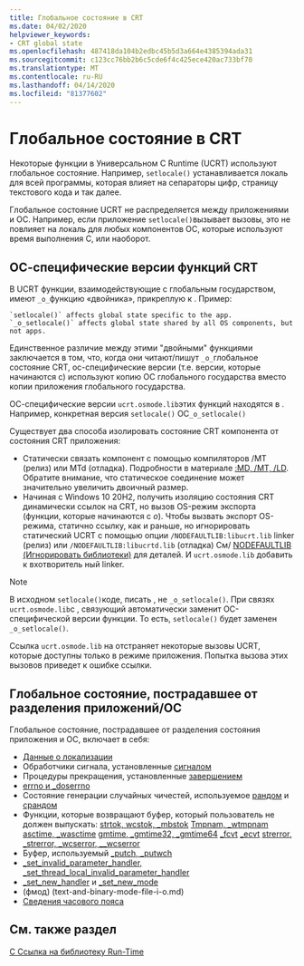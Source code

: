```yaml
---
title: Глобальное состояние в CRT
ms.date: 04/02/2020
helpviewer_keywords:
- CRT global state
ms.openlocfilehash: 487418da104b2edbc45b5d3a664e4385394ada31
ms.sourcegitcommit: c123cc76bb2b6c5cde6f4c425ece420ac733bf70
ms.translationtype: MT
ms.contentlocale: ru-RU
ms.lasthandoff: 04/14/2020
ms.locfileid: "81377602"
---
```

# <a name="global-state-in-the-crt"></a>Глобальное состояние в CRT

Некоторые функции в Универсальном C Runtime (UCRT) используют глобальное состояние. Например, `setlocale()` устанавливается локаль для всей программы, которая влияет на сепараторы цифр, страницу текстового кода и так далее.

Глобальное состояние UCRT не распределяется между приложениями и ОС. Например, если приложение `setlocale()`вызывает вызовы, это не повлияет на локаль для любых компонентов ОС, которые используют время выполнения C, или наоборот.

## <a name="os-specific-versions-of-crt-functions"></a>ОС-специфические версии функций CRT

В UCRT функции, взаимодействующие с глобальным государством, имеют `_o_`функцию «двойника», прикреплую к . Пример:

    `setlocale()` affects global state specific to the app.
    `_o_setlocale()` affects global state shared by all OS components, but not apps.

Единственное различие между этими "двойными" функциями заключается в том, что, когда они читают/пишут `_o_`глобальное состояние CRT, ос-специфические версии (т.е. версии, которые начинаются с) используют копию ОС глобального государства вместо копии приложения глобального государства.

ОС-специфические версии `ucrt.osmode.lib`этих функций находятся в . Например, конкретная версия `setlocale()` ОС`_o_setlocale()`

Существует два способа изолировать состояние CRT компонента от состояния CRT приложения:

- Статически связать компонент с помощью компиляторов /MT (релиз) или MTd (отладка). Подробности в материале [:MD, /MT, /LD](https://docs.microsoft.com/cpp/build/reference/md-mt-ld-use-run-time-library?view=vs-2019). Обратите внимание, что статическое соединение может значительно увеличить двоичный размер.
- Начиная с Windows 10 20H2, получить изоляцию состояния CRT динамически ссылок на CRT, но вызов OS-режим экспорта (функции, которые начинаются с _o_). Чтобы вызвать экспорт OS-режима, статично ссылку, как и раньше, но игнорировать статический UCRT с помощью опции `/NODEFAULTLIB:libucrt.lib` linker (релиз) или `/NODEFAULTLIB:libucrtd.lib` (отладка) См/ [NODEFAULTLIB (Игнорировать библиотеки)](https://docs.microsoft.com/cpp/build/reference/nodefaultlib-ignore-libraries?view=vs-2019) для деталей. И `ucrt.osmode.lib` добавить к вхотворитель ный linker.

> [!Note]
> В исходном `setlocale()`коде, писать , не `_o_setlocale()`. При связях `ucrt.osmode.lib`с , связующий автоматически заменит ОС-специфической версии функции. То есть, `setlocale()` будет заменен `_o_setlocale()`.

Ссылка `ucrt.osmode.lib` на отстраняет некоторые вызовы UCRT, которые доступны только в режиме приложения. Попытка вызова этих вызовов приведет к ошибке ссылки.

## <a name="global-state-affected-by-appos-separation"></a>Глобальное состояние, пострадавшее от разделения приложений/ОС

Глобальное состояние, пострадавшее от разделения состояния приложения и ОС, включает в себя:

- [Данные о локализации](locale.md)
- Обработчики сигнала, установленные [сигналом](reference/signal.md)
- Процедуры прекращения, установленные [завершением](reference/set-terminate-crt.md)
- [errno и _doserrno](errno-doserrno-sys-errlist-and-sys-nerr.md)
- Состояние генерации случайных чичестей, используемое [рандом](reference/rand.md) и [срандом](reference/srand.md)
- Функции, которые возвращают буфер, который пользователь не должен выпускать: [strtok, wcstok, _mbstok](reference/strtok-strtok-l-wcstok-wcstok-l-mbstok-mbstok-l.md) [Tmpnam, _wtmpnam](reference/tempnam-wtempnam-tmpnam-wtmpnam.md) [asctime, _wasctime](reference/asctime-wasctime.md) [gmtime, _gmtime32, _gmtime64](reference/gmtime-gmtime32-gmtime64.md) [_fcvt](reference/fcvt.md) [_ecvt](reference/ecvt.md) [strerror, _strerror, _wcserror, __wcserror](reference/strerror-strerror-wcserror-wcserror.md)
- Буфер, используемый [_putch, _putwch](reference/putch-putwch.md)
- [_set_invalid_parameter_handler, _set_thread_local_invalid_parameter_handler](reference/set-invalid-parameter-handler-set-thread-local-invalid-parameter-handler.md)
- [_set_new_handler](reference/set-new-handler.md) и [_set_new_mode](reference/set-new-mode.md)
- (фмод) (text-and-binary-mode-file-i-o.md)
- [Сведения часового пояса](time-management.md)

## <a name="see-also"></a>См. также раздел

[C Ссылка на библиотеку Run-Time](c-run-time-library-reference.md)